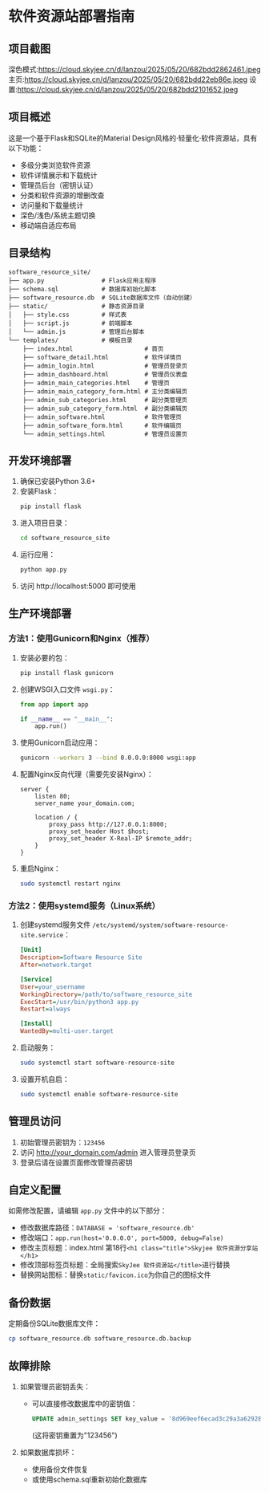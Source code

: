 # 软件资源站部署指南
## 项目截图
深色模式:https://cloud.skyjee.cn/d/lanzou/2025/05/20/682bdd2862461.jpeg
主页:https://cloud.skyjee.cn/d/lanzou/2025/05/20/682bdd22eb86e.jpeg
设置:https://cloud.skyjee.cn/d/lanzou/2025/05/20/682bdd2101652.jpeg
## 项目概述

这是一个基于Flask和SQLite的Material Design风格的·轻量化·软件资源站，具有以下功能：

- 多级分类浏览软件资源
- 软件详情展示和下载统计
- 管理员后台（密钥认证）
- 分类和软件资源的增删改查
- 访问量和下载量统计
- 深色/浅色/系统主题切换
- 移动端自适应布局

## 目录结构

```
software_resource_site/
├── app.py                # Flask应用主程序
├── schema.sql            # 数据库初始化脚本
├── software_resource.db  # SQLite数据库文件（自动创建）
├── static/               # 静态资源目录
│   ├── style.css         # 样式表
│   ├── script.js         # 前端脚本
│   └── admin.js          # 管理后台脚本
└── templates/            # 模板目录
    ├── index.html                    # 首页
    ├── software_detail.html          # 软件详情页
    ├── admin_login.html              # 管理员登录页
    ├── admin_dashboard.html          # 管理员仪表盘
    ├── admin_main_categories.html    # 管理页
    ├── admin_main_category_form.html # 主分类编辑页
    ├── admin_sub_categories.html     # 副分类管理页
    ├── admin_sub_category_form.html  # 副分类编辑页
    ├── admin_software.html           # 软件管理页
    ├── admin_software_form.html      # 软件编辑页
    └── admin_settings.html           # 管理员设置页
```

## 开发环境部署

1. 确保已安装Python 3.6+
2. 安装Flask：
   ```bash
   pip install flask
   ```
3. 进入项目目录：
   ```bash
   cd software_resource_site
   ```
4. 运行应用：
   ```bash
   python app.py
   ```
5. 访问 http://localhost:5000 即可使用

## 生产环境部署

### 方法1：使用Gunicorn和Nginx（推荐）

1. 安装必要的包：
   ```bash
   pip install flask gunicorn
   ```

2. 创建WSGI入口文件 `wsgi.py`：
   ```python
   from app import app
   
   if __name__ == "__main__":
       app.run()
   ```

3. 使用Gunicorn启动应用：
   ```bash
   gunicorn --workers 3 --bind 0.0.0.0:8000 wsgi:app
   ```

4. 配置Nginx反向代理（需要先安装Nginx）：
   ```nginx
   server {
       listen 80;
       server_name your_domain.com;
       
       location / {
           proxy_pass http://127.0.0.1:8000;
           proxy_set_header Host $host;
           proxy_set_header X-Real-IP $remote_addr;
       }
   }
   ```

5. 重启Nginx：
   ```bash
   sudo systemctl restart nginx
   ```

### 方法2：使用systemd服务（Linux系统）

1. 创建systemd服务文件 `/etc/systemd/system/software-resource-site.service`：
   ```ini
   [Unit]
   Description=Software Resource Site
   After=network.target
   
   [Service]
   User=your_username
   WorkingDirectory=/path/to/software_resource_site
   ExecStart=/usr/bin/python3 app.py
   Restart=always
   
   [Install]
   WantedBy=multi-user.target
   ```

2. 启动服务：
   ```bash
   sudo systemctl start software-resource-site
   ```

3. 设置开机自启：
   ```bash
   sudo systemctl enable software-resource-site
   ```

## 管理员访问

1. 初始管理员密钥为：`123456`
2. 访问 http://your_domain.com/admin 进入管理员登录页
3. 登录后请在设置页面修改管理员密钥

## 自定义配置

如需修改配置，请编辑 `app.py` 文件中的以下部分：

- 修改数据库路径：`DATABASE = 'software_resource.db'`
- 修改端口：`app.run(host='0.0.0.0', port=5000, debug=False)`
- 修改主页标题：index.html 第18行`<h1 class="title">Skyjee 软件资源分享站</h1>`
- 修改顶部标签页标题：全局搜索`SkyJee 软件资源站</title>`进行替换
- 替换网站图标：替换`static/favicon.ico`为你自己的图标文件
## 备份数据

定期备份SQLite数据库文件：
```bash
cp software_resource.db software_resource.db.backup
```

## 故障排除

1. 如果管理员密钥丢失：
   - 可以直接修改数据库中的密钥值：
     ```sql
     UPDATE admin_settings SET key_value = '8d969eef6ecad3c29a3a629280e686cf0c3f5d5a86aff3ca12020c923adc6c92' WHERE key_name = 'admin_key';
     ```
     (这将密钥重置为"123456")

2. 如果数据库损坏：
   - 使用备份文件恢复
   - 或使用schema.sql重新初始化数据库
